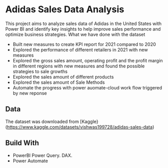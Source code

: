 # Adidas Sales Data Analysis 
This project aims to analyze sales data of Adidas in the United States with Power BI and  identify key insights to help improve sales performance and optimize business strategies. What we have done with the dataset
* Built new measures to create KPI report for 2021 compared to 2020
* Explored the performance of different retailers in 2021 with new measures 
* Explored the gross sales amount, operating profit and the profit margin in different regions with new measures and found the possible strategies to sale growths
* Explored the sales amount of different products
* Explored the sales amount of Sale Methods
* Automate the progress with power auomate-cloud work flow triggered by new reponse
## Data 
The dataset was downloaded from  [Kaggle} (https://www.kaggle.com/datasets/vishwas199728/adidas-sales-data)
## Build With
* PowerBI
  Power Query. DAX.
* Power Automate
